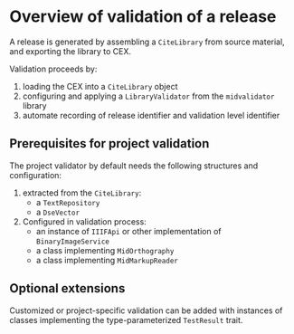 
# Overview of validation of a release


A release is generated by assembling a `CiteLibrary` from source material, and exporting the library to CEX.

Validation proceeds by:

1. loading the CEX into a `CiteLibrary` object
2. configuring and applying a `LibraryValidator` from the `midvalidator` library
3. automate recording of release identifier and validation level identifier

## Prerequisites for project validation

The project validator by default needs the following structures and configuration:


1. extracted from the `CiteLibrary`:
    - a `TextRepository`
    - a `DseVector`
2. Configured in validation process:
    - an instance of `IIIFApi` or other implementation of `BinaryImageService`
    - a class implementing `MidOrthography`
    - a class implementing `MidMarkupReader`


## Optional extensions

Customized or project-specific validation can be added with instances of classes implementing the type-parameterized `TestResult` trait.
